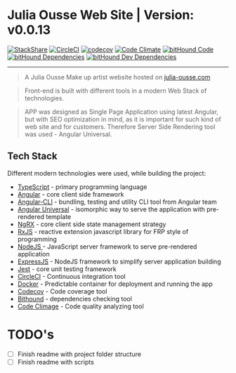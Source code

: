 # Julia Ousse Web Site | Version: v0.0.13

[![StackShare](https://img.shields.io/badge/tech-stack-0690fa.svg?style=flat)](https://stackshare.io/MikeSaprykin/angular-cli-universal)
[![CircleCI](https://circleci.com/gh/MikeSaprykin/julia-ousse/tree/master.svg?style=svg)](https://circleci.com/gh/MikeSaprykin/julia-ousse/tree/master)
[![codecov](https://codecov.io/gh/MikeSaprykin/julia-ousse/branch/master/graph/badge.svg)](https://codecov.io/gh/MikeSaprykin/julia-ousse)
[![Code Climate](https://codeclimate.com/github/MikeSaprykin/julia-ousse/badges/gpa.svg)](https://codeclimate.com/github/MikeSaprykin/julia-ousse)
[![bitHound Code](https://www.bithound.io/github/MikeSaprykin/julia-ousse/badges/code.svg)](https://www.bithound.io/github/MikeSaprykin/julia-ousse)
[![bitHound Dependencies](https://www.bithound.io/github/MikeSaprykin/julia-ousse/badges/dependencies.svg)](https://www.bithound.io/github/MikeSaprykin/julia-ousse/master/dependencies/npm)
[![bitHound Dev Dependencies](https://www.bithound.io/github/MikeSaprykin/julia-ousse/badges/devDependencies.svg)](https://www.bithound.io/github/MikeSaprykin/julia-ousse/master/dependencies/npm)

---

> A Julia Ousse Make up artist website hosted on [julia-ousse.com](julia-ousse.com)

> Front-end is built with different tools in a modern Web Stack of technologies.

> APP was designed as Single Page Application using latest Angular, but with SEO optimization in mind,
as it is important for such kind of web site and for customers. Therefore Server Side Rendering
tool was used - Angular Universal.

## Tech Stack
Different modern technologies were used, while building the project:

* [TypeScript](https://www.typescriptlang.org/) - primary programming language
* [Angular](https://angular.io/) - core client side framework
* [Angular-CLI](https://cli.angular.io/) - bundling, testing and utility CLI tool from Angular team
* [Angular Universal](https://universal.angular.io/) - isomorphic way to serve the application with pre-rendered template
* [NgRX](https://github.com/ngrx) - core client side state management strategy
* [RxJS](https://github.com/Reactive-Extensions/RxJS) - reactive extension javascript library for FRP style of programming
* [NodeJS ](https://nodejs.org/en/) - JavaScript server framework to serve pre-rendered application
* [ExpressJS](http://expressjs.com/) - NodeJS framework to simplify server application building 
* [Jest](https://facebook.github.io/jest/) - core unit testing framework
* [CircleCI](https://circleci.com) - Continuous integration tool
* [Docker](https://www.docker.com/) - Predictable container for deployment and running the app
* [Codecov](https://codecov.io) - Code coverage tool
* [Bithound](https://www.bithound.io/) - dependencies checking tool
* [Code Climage](https://codeclimate.com/) - Code quality analyzing tool 

# TODO's
* [ ] Finish readme with project folder structure
* [ ] Finish readme with scripts
